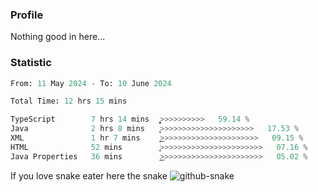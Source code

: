 ### Profile 

Nothing good in here...

### Statistic
<!--START_SECTION:waka-->

```python
From: 11 May 2024 - To: 10 June 2024

Total Time: 12 hrs 15 mins

TypeScript        7 hrs 14 mins   ͎͎͎͎͎͎͎͎͎͎͎͎͎͎̞>>>>>>>>>>   59.14 %
Java              2 hrs 8 mins    ͎͎͎͎>>>>>>>>>>>>>>>>>>>>>   17.53 %
XML               1 hr 7 mins     ͎͎͜>>>>>>>>>>>>>>>>>>>>>>   09.15 %
HTML              52 mins         ͎̞>>>>>>>>>>>>>>>>>>>>>>>   07.16 %
Java Properties   36 mins         ͎͜>>>>>>>>>>>>>>>>>>>>>>>   05.02 %
```

<!--END_SECTION:waka-->

If you love snake eater here the snake 
<picture>
  <source media="(prefers-color-scheme: dark)" srcset="https://github.com/pradana4648/pradana4648/blob/c0566a83ca6ea5f2e46bab00e717c4c82b4b5c4c/github-contribution-grid-snake-dark.svg" />
  <source media="(prefers-color-scheme: light)" srcset="https://github.com/pradana4648/pradana4648/blob/c0566a83ca6ea5f2e46bab00e717c4c82b4b5c4c/github-contribution-grid-snake.svg" />
  <img alt="github-snake" src="https://github.com/pradana4648/pradana4648/blob/c0566a83ca6ea5f2e46bab00e717c4c82b4b5c4c/github-contribution-grid-snake.svg" />
</picture>
